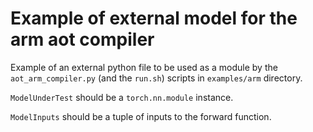 # Example of external model for the arm aot compiler
Example of an external python file to be used as a module by the ```aot_arm_compiler.py``` (and the ```run.sh```) scripts in ```examples/arm``` directory. 

```ModelUnderTest``` should be a ```torch.nn.module``` instance.

```ModelInputs``` should be a tuple of inputs to the forward function.

